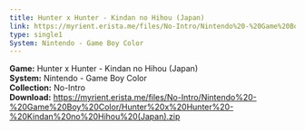 ```yaml
---
title: Hunter x Hunter - Kindan no Hihou (Japan)
link: https://myrient.erista.me/files/No-Intro/Nintendo%20-%20Game%20Boy%20Color/Hunter%20x%20Hunter%20-%20Kindan%20no%20Hihou%20(Japan).zip
type: single1
System: Nintendo - Game Boy Color
---
```

<b>Game:</b> Hunter x Hunter - Kindan no Hihou (Japan)<br>
<b>System:</b> Nintendo - Game Boy Color<br>
<b>Collection:</b> No-Intro<br>
<b>Download:</b> https://myrient.erista.me/files/No-Intro/Nintendo%20-%20Game%20Boy%20Color/Hunter%20x%20Hunter%20-%20Kindan%20no%20Hihou%20(Japan).zip